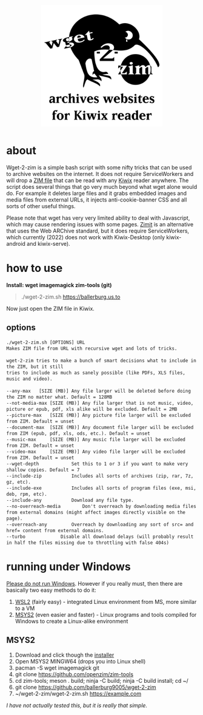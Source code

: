 <h1 align="center">
  <img width=320 src="logo_400.png" alt="wget-2-zim logo">
</h1>

# about
Wget-2-zim is a simple bash script with some nifty tricks that can be used to archive websites on the internet. It does not require ServiceWorkers and will drop a [ZIM file](https://wiki.openzim.org/) that can be read with any [Kiwix](https://www.kiwix.org/en/) reader anywhere. The script does several things that go very much beyond what wget alone would do. For example it deletes large files and it grabs embedded images and media files from external URLs, it injects anti-cookie-banner CSS and all sorts of other useful things. 

Please note that wget has very very limited ability to deal with Javascript, which may cause rendering issues with some pages. [Zimit](https://github.com/openzim/zimit) is an alternative that uses the Web ARChive standard, but it does require ServiceWorkers, which currently (2022) does not work with Kiwix-Desktop (only kiwix-android and kiwix-serve).

# how to use 

**Install: wget imagemagick zim-tools (git)**

> ./wget-2-zim.sh https://ballerburg.us.to

Now just open the ZIM file in Kiwix.

## options
```
./wget-2-zim.sh [OPTIONS] URL
Makes ZIM file from URL with recursive wget and lots of tricks.
 
wget-2-zim tries to make a bunch of smart decisions what to include in the ZIM, but it still
tries to include as much as sanely possible (like PDFs, XLS files, music and video).
 
--any-max	[SIZE (MB)]	Any file larger will be deleted before doing the ZIM no matter what. Default = 128MB
--not-media-max [SIZE (MB)]	Any file larger that is not music, video, picture or epub, pdf, xls alike will be excluded. Default = 2MB
--picture-max 	[SIZE (MB)]	Any picture file larger will be excluded from ZIM. Default = unset
--document-max 	[SIZE (MB)]	Any document file larger will be excluded from ZIM (epub, pdf, xls, ods, etc.). Default = unset
--music-max 	[SIZE (MB)]	Any music file larger will be excluded from ZIM. Default = unset
--video-max 	[SIZE (MB)]	Any video file larger will be excluded from ZIM. Default = unset
--wget-depth			Set this to 1 or 3 if you want to make very shallow copies. Default = 7
--include-zip 			Includes all sorts of archives (zip, rar, 7z, gz, etc).
--include-exe			Includes all sorts of program files (exe, msi, deb, rpm, etc).
--include-any			Download any file type.
--no-overreach-media		Don't overreach by downloading media files from external domains (might affect images directly visible on the page).
--overreach-any			Overreach by downloading any sort of src= and href= content from external domains.
--turbo				Disable all download delays (will probably result in half the files missing due to throttling with false 404s)
```

# running under Windows

[Please do not run Windows](https://ballerburg.us.to/about-your-obligation-to-boycott-windows-11/). However if you really must, then there are basically two easy methods to do it: 

1. [WSL2](https://docs.microsoft.com/en-us/windows/wsl/setup/environment) (fairly easy) - integrated Linux environment from MS, more similar to a VM
2. [MSYS2](https://www.msys2.org/) (even easier and faster) - Linux programs and tools compiled for Windows to create a Linux-alike environment

## MSYS2 

1. Download and click though the [installer](https://www.msys2.org/) 
2. Open MSYS2 MINGW64 (drops you into Linux shell)
3. pacman -S wget imagemagick git
4. git clone https://github.com/openzim/zim-tools
5. cd zim-tools; meson . build; ninja -C build; ninja -C build install; cd ~/
6. git clone https://github.com/ballerburg9005/wget-2-zim
7. ~/wget-2-zim/wget-2-zim.sh https://example.com

*I have not actually tested this, but it is really that simple.*
